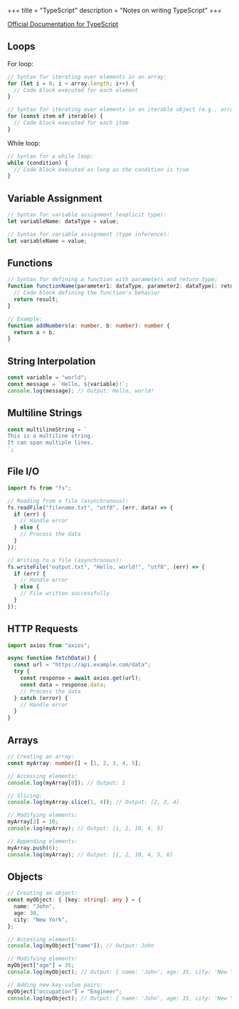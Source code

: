 +++
title = "TypeScript"
description = "Notes on writing TypeScript"
+++

[Official Documentation for TypeScript](https://www.typescriptlang.org/docs/)

## Loops

For loop:

```typescript
// Syntax for iterating over elements in an array:
for (let i = 0; i < array.length; i++) {
  // Code block executed for each element
}

// Syntax for iterating over elements in an iterable object (e.g., array, string):
for (const item of iterable) {
  // Code block executed for each item
}
```

While loop:

```typescript
// Syntax for a while loop:
while (condition) {
  // Code block executed as long as the condition is true
}
```

## Variable Assignment

```typescript
// Syntax for variable assignment (explicit type):
let variableName: dataType = value;

// Syntax for variable assignment (type inference):
let variableName = value;
```

## Functions

```typescript
// Syntax for defining a function with parameters and return type:
function functionName(parameter1: dataType, parameter2: dataType): returnType {
  // Code block defining the function's behavior
  return result;
}

// Example:
function addNumbers(a: number, b: number): number {
  return a + b;
}
```

## String Interpolation

```typescript
const variable = "world";
const message = `Hello, ${variable}!`;
console.log(message); // Output: Hello, world!
```

## Multiline Strings

```typescript
const multilineString = `
This is a multiline string.
It can span multiple lines.
`;
```

## File I/O

```typescript
import fs from "fs";

// Reading from a file (asynchronous):
fs.readFile("filename.txt", "utf8", (err, data) => {
  if (err) {
    // Handle error
  } else {
    // Process the data
  }
});

// Writing to a file (asynchronous):
fs.writeFile("output.txt", "Hello, world!", "utf8", (err) => {
  if (err) {
    // Handle error
  } else {
    // File written successfully
  }
});
```

## HTTP Requests

```typescript
import axios from "axios";

async function fetchData() {
  const url = "https://api.example.com/data";
  try {
    const response = await axios.get(url);
    const data = response.data;
    // Process the data
  } catch (error) {
    // Handle error
  }
}
```

## Arrays

```typescript
// Creating an array:
const myArray: number[] = [1, 2, 3, 4, 5];

// Accessing elements:
console.log(myArray[0]); // Output: 1

// Slicing:
console.log(myArray.slice(1, 4)); // Output: [2, 3, 4]

// Modifying elements:
myArray[2] = 10;
console.log(myArray); // Output: [1, 2, 10, 4, 5]

// Appending elements:
myArray.push(6);
console.log(myArray); // Output: [1, 2, 10, 4, 5, 6]
```

## Objects

```typescript
// Creating an object:
const myObject: { [key: string]: any } = {
  name: "John",
  age: 30,
  city: "New York",
};

// Accessing elements:
console.log(myObject["name"]); // Output: John

// Modifying elements:
myObject["age"] = 35;
console.log(myObject); // Output: { name: 'John', age: 35, city: 'New York' }

// Adding new key-value pairs:
myObject["occupation"] = "Engineer";
console.log(myObject); // Output: { name: 'John', age: 35, city: 'New York', occupation: 'Engineer' }
```
